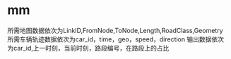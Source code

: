 # mm
所需地图数据依次为LinkID,FromNode,ToNode,Length,RoadClass,Geometry
所需车辆轨迹数据依次为car_id，time，geo，speed，direction
输出数据依次为car_id,上一时刻，当前时刻，路段编号，在路段上的占比
